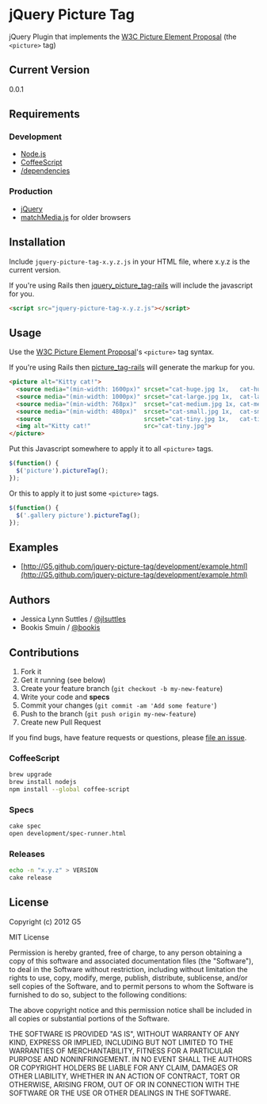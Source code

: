 # jQuery Picture Tag

jQuery Plugin that implements the [W3C Picture Element Proposal](http://www.w3.org/community/respimg/) (the `<picture>` tag)


## Current Version

0.0.1


## Requirements

### Development

- [Node.js](http://nodejs.org)
- [CoffeeScript](http://coffeescript.org)
- [/dependencies](https://github.com/G5/jquery-picture-tag/tree/master/dependencies)

### Production

* [jQuery](http://jquery.com)
* [matchMedia.js](https://github.com/paulirish/matchMedia.js) for older browsers


## Installation

Include `jquery-picture-tag-x.y.z.js` in your HTML file, where x.y.z is the current version.

If you're using Rails then [jquery_picture_tag-rails](https://github.com/G5/jquery_picture_tag-rails) will include the javascript for you.

```html
<script src="jquery-picture-tag-x.y.z.js"></script>
```


## Usage

Use the [W3C Picture Element Proposal](http://www.w3.org/community/respimg/)'s `<picture>` tag syntax.

If you're using Rails then [picture_tag-rails](https://github.com/G5/picture_tag-rails) will generate the markup for you.

```html
<picture alt="Kitty cat!">
  <source media="(min-width: 1600px)" srcset="cat-huge.jpg 1x,   cat-huge@2x.jpg 2x">
  <source media="(min-width: 1000px)" srcset="cat-large.jpg 1x,  cat-large@2x.jpg 2x">
  <source media="(min-width: 768px)"  srcset="cat-medium.jpg 1x, cat-medium@2x.jpg 2x">
  <source media="(min-width: 480px)"  srcset="cat-small.jpg 1x,  cat-small@2x.jpg 2x">
  <source                             srcset="cat-tiny.jpg 1x,   cat-tiny@2x.jpg 2x">
  <img alt="Kitty cat!"               src="cat-tiny.jpg">
</picture>
```

Put this Javascript somewhere to apply it to all `<picture>` tags.

```javascript
$(function() {
  $('picture').pictureTag();
});
```

Or this to apply it to just some `<picture>` tags.

```javascript
$(function() {
  $('.gallery picture').pictureTag();
});
```


## Examples

* [http://G5.github.com/jquery-picture-tag/development/example.html](http://G5.github.com/jquery-picture-tag/development/example.html)


## Authors

* Jessica Lynn Suttles / [@jlsuttles](https:github.com/jlsuttles)
* Bookis Smuin / [@bookis](https:github.com/bookis)


## Contributions

1. Fork it
2. Get it running (see below)
3. Create your feature branch (`git checkout -b my-new-feature`)
4. Write your code and **specs**
5. Commit your changes (`git commit -am 'Add some feature'`)
6. Push to the branch (`git push origin my-new-feature`)
7. Create new Pull Request

If you find bugs, have feature requests or questions, please
[file an issue](https://github.com/G5/jquery-picture-tag/issues).

### CoffeeScript

```bash
brew upgrade
brew install nodejs
npm install --global coffee-script
```

### Specs

```bash
cake spec
open development/spec-runner.html
```

### Releases

```bash
echo -n "x.y.z" > VERSION
cake release
```


## License

Copyright (c) 2012 G5

MIT License

Permission is hereby granted, free of charge, to any person obtaining
a copy of this software and associated documentation files (the
"Software"), to deal in the Software without restriction, including
without limitation the rights to use, copy, modify, merge, publish,
distribute, sublicense, and/or sell copies of the Software, and to
permit persons to whom the Software is furnished to do so, subject to
the following conditions:

The above copyright notice and this permission notice shall be
included in all copies or substantial portions of the Software.

THE SOFTWARE IS PROVIDED "AS IS", WITHOUT WARRANTY OF ANY KIND,
EXPRESS OR IMPLIED, INCLUDING BUT NOT LIMITED TO THE WARRANTIES OF
MERCHANTABILITY, FITNESS FOR A PARTICULAR PURPOSE AND
NONINFRINGEMENT. IN NO EVENT SHALL THE AUTHORS OR COPYRIGHT HOLDERS BE
LIABLE FOR ANY CLAIM, DAMAGES OR OTHER LIABILITY, WHETHER IN AN ACTION
OF CONTRACT, TORT OR OTHERWISE, ARISING FROM, OUT OF OR IN CONNECTION
WITH THE SOFTWARE OR THE USE OR OTHER DEALINGS IN THE SOFTWARE.
